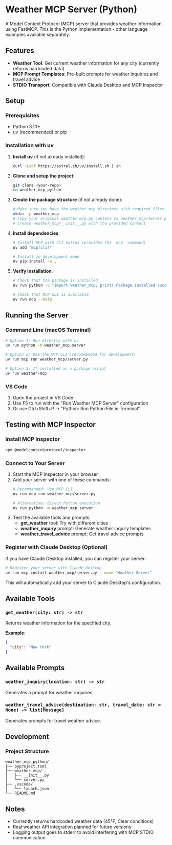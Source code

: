 # Weather MCP Server (Python)

A Model Context Protocol (MCP) server that provides weather information using FastMCP. This is the Python implementation - other language examples available separately.

## Features

- **Weather Tool**: Get current weather information for any city (currently returns hardcoded data)
- **MCP Prompt Templates**: Pre-built prompts for weather inquiries and travel advice
- **STDIO Transport**: Compatible with Claude Desktop and MCP Inspector

## Setup

### Prerequisites

- Python 3.10+
- uv (recommended) or pip

### Installation with uv

1. **Install uv** (if not already installed):
   ```bash
   curl -LsSf https://astral.sh/uv/install.sh | sh
   ```

2. **Clone and setup the project**:
   ```bash
   git clone <your-repo>
   cd weather_mcp_python
   ```

3. **Create the package structure** (if not already done):
   ```bash
   # Make sure you have the weather_mcp directory with required files
   mkdir -p weather_mcp
   # Copy your original weather-mcp.py content to weather_mcp/server.py
   # Create weather_mcp/__init__.py with the provided content
   ```

4. **Install dependencies**:
   ```bash
   # Install MCP with CLI extras (provides the 'mcp' command)
   uv add "mcp[cli]"
   
   # Install in development mode
   uv pip install -e .
   ```

5. **Verify installation**:
   ```bash
   # Check that the package is installed
   uv run python -c "import weather_mcp; print('Package installed successfully')"
   
   # Check that MCP CLI is available
   uv run mcp --help
   ```

## Running the Server

### Command Line (macOS Terminal)

```bash
# Option 1: Run directly with uv
uv run python -m weather_mcp.server

# Option 2: Use the MCP CLI (recommended for development)
uv run mcp run weather_mcp/server.py

# Option 3: If installed as a package script
uv run weather-mcp
```

### VS Code

1. Open the project in VS Code
2. Use F5 to run with the "Run Weather MCP Server" configuration
3. Or use Ctrl+Shift+P → "Python: Run Python File in Terminal"

## Testing with MCP Inspector

### Install MCP Inspector

```bash
npx @modelcontextprotocol/inspector
```

### Connect to Your Server

1. Start the MCP Inspector in your browser
2. Add your server with one of these commands:
   ```bash
   # Recommended: Use MCP CLI
   uv run mcp run weather_mcp/server.py
   
   # Alternative: Direct Python execution
   uv run python -m weather_mcp.server
   ```
3. Test the available tools and prompts:
   - **get_weather** tool: Try with different cities
   - **weather_inquiry** prompt: Generate weather inquiry templates  
   - **weather_travel_advice** prompt: Get travel advice prompts

### Register with Claude Desktop (Optional)

If you have Claude Desktop installed, you can register your server:

```bash
# Register your server with Claude Desktop
uv run mcp install weather_mcp/server.py --name "Weather Server"
```

This will automatically add your server to Claude Desktop's configuration.

## Available Tools

### `get_weather(city: str) -> str`
Returns weather information for the specified city.

**Example**:
```json
{
  "city": "New York"
}
```

## Available Prompts

### `weather_inquiry(location: str) -> str`
Generates a prompt for weather inquiries.

### `weather_travel_advice(destination: str, travel_date: str = None) -> list[Message]`
Generates prompts for travel weather advice.

## Development

### Project Structure
```
weather_mcp_python/
├── pyproject.toml
├── weather_mcp/
│   ├── __init__.py
│   └── server.py
├── .vscode/
│   └── launch.json
└── README.md
```

## Notes

- Currently returns hardcoded weather data (45°F, Clear conditions)
- Real weather API integration planned for future versions
- Logging output goes to stderr to avoid interfering with MCP STDIO communication
